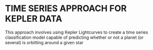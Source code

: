 # TIME SERIES APPROACH FOR KEPLER DATA

This approach involves using Kepler Lightcurves to create a time series classification model capable of predicting whether or not a planet (or several) is orbitting around a given star
